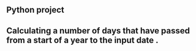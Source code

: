## Python project
## Calculating a number of days that have passed from a start of a year to the input date .
